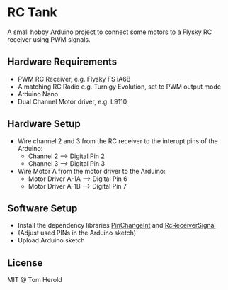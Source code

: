 # RC Tank
A small hobby Arduino project to connect some motors to a Flysky RC receiver using PWM signals.

## Hardware Requirements
- PWM RC Receiver, e.g. Flysky FS iA6B
- A matching RC Radio e.g. Turnigy Evolution, set to PWM output mode
- Arduino Nano
- Dual Channel Motor driver, e.g. L9110

## Hardware Setup

- Wire channel 2 and 3 from the RC receiver to the interupt pins of the Arduino:
  - Channel 2 --> Digital Pin 2
  - Channel 3 --> Digital Pin 3
- Wire Motor A from the motor driver to the Arduino:
  - Motor Driver A-1A --> Digital Pin 6
  - Motor Driver A-1B --> Digital Pin 7

## Software Setup
- Install the dependency libraries [PinChangeInt](https://github.com/GreyGnome/PinChangeInt) and [RcReceiverSignal](http://www.end2endzone.com/rcreceiversignal-an-arduino-library-for-retreiving-the-rc-transmitter-value-from-an-rc-receiver-pulse/)
- (Adjust used PINs in the Arduino sketch)
- Upload Arduino sketch

## License
MIT @ Tom Herold

